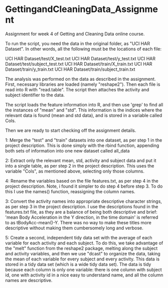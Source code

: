 # GettingandCleaningData_Assignment

Assignment for week 4 of Getting and Cleaning Data online course. 

To run the script, you need the data in the original folder, as "UCI HAR Dataset". 
In other words, all the following must be the locations of each file: 

UCI HAR Dataset/test/X_test.txt
UCI HAR Dataset/test/y_test.txt
UCI HAR Dataset/test/subject_test.txt
UCI HAR Dataset/train/X_train.txt
UCI HAR Dataset/train/y_train.txt
UCI HAR Dataset/train/subject_train.txt

The analysis was performed on the data as described in the assignment. 
First, necessary libraries are loaded (namely "reshape2"). 
Then each file is read into R with "read.table".
The script then attaches the activity and subject identifier to the data. 

The script loads the feature information into R, and then use 'grep' to find all the instances of "mean" and "std". This information is the indices where the relevant data is found (mean and std data), and is stored in a variable called Cols.

Then we are ready to start checking off the assignment details. 

1: Merge the "test" and "train" datasets into one dataset, as per step 1 in the project description. This is done simply with the rbind function, appending both sets of information into one new dataset called all_data

2: Extract only the relevant mean, std, activity and subject data and put it into a single table, as per step 2 in the project description. This uses the variable "Cols", as mentioned above, selecting only those columns. 

4: Rename the variables based on the file features.txt, as per step 4 in the project description. Note, i found it simpler to do step 4 before step 3. To do this I use the names() function, reassigning the column names. 

3: Convert the activity names into appropriate descriptive character strings, as per step 3 in the project description. I use the descriptions found in the features.txt file, as they are a balance of being both descriptive and brief: 'mean Body Acceleration in the Y direction, in the time domain' is referred to as tBodyAcc-mean()-Y. There was no way to make these titles more descriptive without making them cumbersomely long and verbose. 

5: Create a second, independent tidy data set with the average of each variable for each activity and each subject. To do this, we take advantage of the "melt" function from the reshape2 package, melting along the subject and activity variables, and then we use "dcast" to organize the data, taking the mean of each variable for every subject and every activity. This data is stored in a tidy data set (which is a wide tidy data set). The data is tidy because each column is only one variable: there is one column with subject id, one with activity id in a nice easy to understand name, and all the column names are descriptive. 
